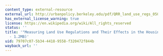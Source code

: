 ```yaml
---
content_type: external-resource
external_url: http://urbanpolicy.berkeley.edu/pdf/QRR_land_use_regs_050609.pdf
has_external_license_warning: true
license: https://en.wikipedia.org/wiki/All_rights_reserved
status: ''
title: '"Measuring Land Use Regulations and Their Effects in the Housing Market" (PDF
  - 1.2MB)'
uid: 79707c07-5b34-4418-9558-f320472f844b
wayback_url: ''
---
```

